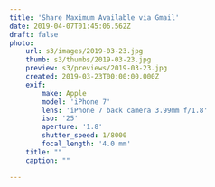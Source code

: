 ```yaml
---
title: 'Share Maximum Available via Gmail'
date: 2019-04-07T01:45:06.562Z
draft: false
photo:
    url: s3/images/2019-03-23.jpg
    thumb: s3/thumbs/2019-03-23.jpg
    preview: s3/previews/2019-03-23.jpg
    created: 2019-03-23T00:00:00.000Z
    exif:
        make: Apple
        model: 'iPhone 7'
        lens: 'iPhone 7 back camera 3.99mm f/1.8'
        iso: '25'
        aperture: '1.8'
        shutter_speed: 1/8000
        focal_length: '4.0 mm'
    title: ""
    caption: ""

---
```

